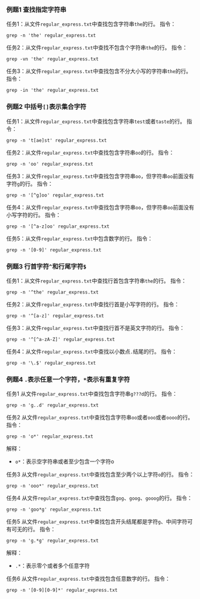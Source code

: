 ### 例题1 查找指定字符串
任务1：从文件`regular_express.txt`中查找包含字符串`the`的行。
指令：
```
grep -n 'the' regular_express.txt
```

任务2：从文件`regular_express.txt`中查找不包含个字符串`the`的行。
指令：
```
grep -vn 'the' regular_express.txt
```
任务3：从文件`regular_express.txt`中查找包含不分大小写的字符串`the`的行。
指令：
```
grep -in 'the' regular_express.txt
```

### 例题2 中括号`[]`表示集合字符
任务1：从文件`regular_express.txt`中查找包含字符串`test`或者`taste`的行。
指令：
```
grep -n 't[ae]st' regular_express.txt
```

任务2：从文件`regular_express.txt`中查找包含字符串`oo`的行。
指令：
```
grep -n 'oo' regular_express.txt
```

任务3：从文件`regular_express.txt`中查找包含字符串`oo`，但字符串`oo`前面没有字符`g`的行。
指令：
```
grep -n '[^g]oo' regular_express.txt
```

任务4：从文件`regular_express.txt`中查找包含字符串`oo`，但字符串`oo`前面没有小写字符的行。
指令：
```
grep -n '[^a-z]oo' regular_express.txt
```

任务5：从文件`regular_express.txt`中包含数字的行。
指令：
```
grep -n '[0-9]' regular_express.txt
```

### 例题3 行首字符`^`和行尾字符`$`
任务1：从文件`regular_express.txt`中查找行首包含字符串`the`的行。
指令：
```
grep -n '^the' regular_express.txt
```

任务2：从文件`regular_express.txt`中查找行首是小写字符的行。
指令：
```
grep -n '^[a-z]' regular_express.txt
```

任务3：从文件`regular_express.txt`中查找行首不是英文字符的行。
指令：
```
grep -n '^[^a-zA-Z]' regular_express.txt
```

任务4：从文件`regular_express.txt`中查找以小数点`.`结尾的行。
指令：
```
grep -n '\.$' regular_express.txt
```

### 例题4 `.`表示任意一个字符，`*`表示有重复字符

任务1 从文件`regular_express.txt`中查找包含字符串`g???d`的行。
指令：
```
grep -n 'g..d' regular_express.txt
```

任务2 从文件`regular_express.txt`中查找包含字符串`oo`或者`ooo`或者`oooo`的行。
指令：
```
grep -n 'o*' regular_express.txt
```
解释：
- `o*`：表示空字符串或者至少包含一个字符o

任务3 从文件`regular_express.txt`中查找包含至少两个以上字符`o`的行。
指令：
```
grep -n 'ooo*' regular_express.txt
```

任务4 从文件`regular_express.txt`中查找包含`gog`、`goog`、`gooog`的行。
指令：
```
grep -n 'goo*g' regular_express.txt
```
任务5 从文件`regular_express.txt`中查找包含开头结尾都是字符`g`、中间字符可有可无的行。
指令：
```
grep -n 'g.*g' regular_express.txt
```
解释：
- `.*`：表示零个或者多个任意字符


任务6 从文件`regular_express.txt`中查找包含任意数字的行。
指令：
```
grep -n '[0-9][0-9]*' regular_express.txt
```

